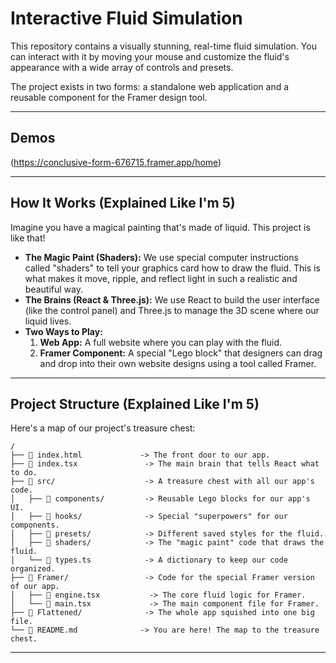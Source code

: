 # Interactive Fluid Simulation

This repository contains a visually stunning, real-time fluid simulation. You can interact with it by moving your mouse and customize the fluid's appearance with a wide array of controls and presets.

The project exists in two forms: a standalone web application and a reusable component for the Framer design tool.

---

## Demos
(https://conclusive-form-676715.framer.app/home)

---

## How It Works (Explained Like I'm 5)

Imagine you have a magical painting that's made of liquid. This project is like that!

*   **The Magic Paint (Shaders):** We use special computer instructions called "shaders" to tell your graphics card how to draw the fluid. This is what makes it move, ripple, and reflect light in such a realistic and beautiful way.
*   **The Brains (React & Three.js):** We use React to build the user interface (like the control panel) and Three.js to manage the 3D scene where our liquid lives.
*   **Two Ways to Play:**
    1.  **Web App:** A full website where you can play with the fluid.
    2.  **Framer Component:** A special "Lego block" that designers can drag and drop into their own website designs using a tool called Framer.

---

## Project Structure (Explained Like I'm 5)

Here's a map of our project's treasure chest:

```
/
├── 📄 index.html             -> The front door to our app.
├── 📄 index.tsx               -> The main brain that tells React what to do.
├── 📂 src/                    -> A treasure chest with all our app's code.
│   ├── 📂 components/         -> Reusable Lego blocks for our app's UI.
│   ├── 📂 hooks/              -> Special "superpowers" for our components.
│   ├── 📂 presets/            -> Different saved styles for the fluid.
│   ├── 📂 shaders/            -> The "magic paint" code that draws the fluid.
│   └── 📄 types.ts            -> A dictionary to keep our code organized.
├── 📂 Framer/                 -> Code for the special Framer version of our app.
│   ├── 📄 engine.tsx           -> The core fluid logic for Framer.
│   └── 📄 main.tsx             -> The main component file for Framer.
├── 📂 Flattened/              -> The whole app squished into one big file.
└── 📄 README.md              -> You are here! The map to the treasure chest.
```

---

